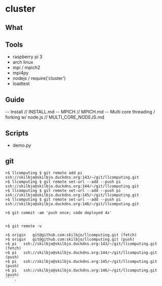 # cluster

## What

## Tools

- raspberry pi 3
- arch linux
- mpi / mpich2
- mpi4py
- nodejs / require('cluster')
- loadtest

## Guide

-- Install // INSTALL.md
-- MPICH // MPICH.md
-- Multi core threading / forking w/ node.js // MULTI_CORE_NODEJS.md

## Scripts

- demo.py


## git
````
>$ llcomputing $ git remote add pi ssh://skilbjo@skilbjo.duckdns.org:143/~/git/llcomputing.git
>$ llcomputing $ git remote set-url --add --push pi ssh://skilbjo@skilbjo.duckdns.org:144/~/git/llcomputing.git
>$ llcomputing $ git remote set-url --add --push pi ssh://skilbjo@skilbjo.duckdns.org:145/~/git/llcomputing.git
>$ llcomputing $ git remote set-url --add --push pi ssh://skilbjo@skilbjo.duckdns.org:146/~/git/llcomputing.git

>$ git commit -am 'push once; code deployed 4x'


>$ git remote -v

>$ origin	git@github.com:skilbjo/llcomputing.git (fetch)
>$ origin	git@github.com:skilbjo/llcomputing.git (push)
>$ pi	ssh://skilbjo@skilbjo.duckdns.org:143/~/git/llcomputing.git (fetch)
>$ pi	ssh://skilbjo@skilbjo.duckdns.org:144/~/git/llcomputing.git (push)
>$ pi	ssh://skilbjo@skilbjo.duckdns.org:145/~/git/llcomputing.git (push)
>$ pi	ssh://skilbjo@skilbjo.duckdns.org:146/~/git/llcomputing.git (push)
````.
